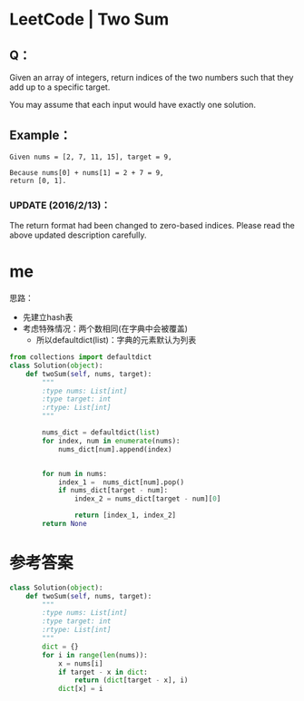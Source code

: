# LeetCode | Two Sum

## Q：

Given an array of integers, return indices of the two numbers such that they add up to a specific target.

You may assume that each input would have exactly one solution.





## Example：

```
Given nums = [2, 7, 11, 15], target = 9,

Because nums[0] + nums[1] = 2 + 7 = 9,
return [0, 1].
```



### UPDATE (2016/2/13)：

The return format had been changed to zero-based indices. Please read the above updated description carefully.







# me

思路：

- 先建立hash表
- 考虑特殊情况：两个数相同(在字典中会被覆盖)
  - 所以defaultdict(list)：字典的元素默认为列表

```python
from collections import defaultdict
class Solution(object):
    def twoSum(self, nums, target):
        """
        :type nums: List[int]
        :type target: int
        :rtype: List[int]
        """

        nums_dict = defaultdict(list)
        for index, num in enumerate(nums):
            nums_dict[num].append(index)


        for num in nums:
            index_1 =  nums_dict[num].pop()
            if nums_dict[target - num]:
                index_2 = nums_dict[target - num][0]

                return [index_1, index_2]
        return None
```



# 参考答案

```python
class Solution(object):
    def twoSum(self, nums, target):
        """
        :type nums: List[int]
        :type target: int
        :rtype: List[int]
        """
        dict = {}
        for i in range(len(nums)):
            x = nums[i]
            if target - x in dict:
                return (dict[target - x], i)
            dict[x] = i
```

